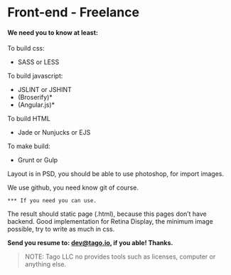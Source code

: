 # Front-end - Freelance

#### We need you to know at least:

To build css:
- SASS or LESS

To build javascript:
- JSLINT or JSHINT
- (Broserify)*
- (Angular.js)*

To build HTML
- Jade or Nunjucks or EJS

To make build:
- Grunt or Gulp

Layout is in PSD, you should be able to use photoshop, for import images.

We use github, you need know git of course.
 
```
*** If you need you can use.
```

The result should static page (.html), because this pages don’t have backend.
Good implementation for Retina Display, the minimum image possible, try to write as much in css.


**Send you resume to: dev@tago.io, if you able! Thanks.**

> NOTE: Tago LLC no provides tools such as licenses, computer or anything else.
